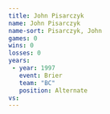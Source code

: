 ```yaml
---
title: John Pisarczyk
name: John Pisarczyk
name-sort: Pisarczyk, John
games: 0
wins: 0
losses: 0
years:
 - year: 1997
   event: Brier
   team: "BC"
   position: Alternate
vs:
---
```

